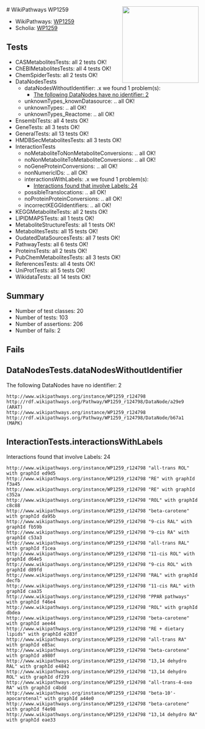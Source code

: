 <img style="float: right; width: 200px" src="https://upload.wikimedia.org/wikipedia/commons/thumb/8/83/Wplogo_with_text_500.png/640px-Wplogo_with_text_500.png" />
# WikiPathways WP1259

* WikiPathways: [WP1259](https://new.wikipathways.org/pathways/WP1259)
* Scholia: [WP1259](https://scholia.toolforge.org/wikipathways/WP1259)
## Tests
* CASMetabolitesTests: all 2 tests OK!
* ChEBIMetabolitesTests: all 4 tests OK!
* ChemSpiderTests: all 2 tests OK!
* DataNodesTests
    * dataNodesWithoutIdentifier: .x we found 1 problem(s):
        * [The following DataNodes have no identifier: 2](#d2d32fa1)
    * unknownTypes_knownDatasource: .. all OK!
    * unknownTypes: .. all OK!
    * unknownTypes_Reactome: .. all OK!
* EnsemblTests: all 4 tests OK!
* GeneTests: all 3 tests OK!
* GeneralTests: all 13 tests OK!
* HMDBSecMetabolitesTests: all 3 tests OK!
* InteractionTests
    * noMetaboliteToNonMetaboliteConversions: .. all OK!
    * noNonMetaboliteToMetaboliteConversions: .. all OK!
    * noGeneProteinConversions: .. all OK!
    * nonNumericIDs: .. all OK!
    * interactionsWithLabels: .x we found 1 problem(s):
        * [Interactions found that involve Labels: 24](#fe97a8db)
    * possibleTranslocations: .. all OK!
    * noProteinProteinConversions: .. all OK!
    * incorrectKEGGIdentifiers: .. all OK!
* KEGGMetaboliteTests: all 2 tests OK!
* LIPIDMAPSTests: all 1 tests OK!
* MetaboliteStructureTests: all 1 tests OK!
* MetabolitesTests: all 15 tests OK!
* OudatedDataSourcesTests: all 7 tests OK!
* PathwayTests: all 6 tests OK!
* ProteinsTests: all 2 tests OK!
* PubChemMetabolitesTests: all 3 tests OK!
* ReferencesTests: all 4 tests OK!
* UniProtTests: all 5 tests OK!
* WikidataTests: all 14 tests OK!


## Summary

* Number of test classes: 20
* Number of tests: 103
* Number of assertions: 206
* Number of fails: 2

## Fails

<a name="d2d32fa1" />

## DataNodesTests.dataNodesWithoutIdentifier

The following DataNodes have no identifier: 2
```
http://www.wikipathways.org/instance/WP1259_r124798 http://rdf.wikipathways.org/Pathway/WP1259_r124798/DataNode/a29e9 (ARAT)
http://www.wikipathways.org/instance/WP1259_r124798 http://rdf.wikipathways.org/Pathway/WP1259_r124798/DataNode/b67a1 (MAPK)
```

<a name="fe97a8db" />

## InteractionTests.interactionsWithLabels

Interactions found that involve Labels: 24
```
http://www.wikipathways.org/instance/WP1259_r124798 "all-trans ROL" with graphId ed9d5
http://www.wikipathways.org/instance/WP1259_r124798 "RE" with graphId f3a45
http://www.wikipathways.org/instance/WP1259_r124798 "RE" with graphId c352a
http://www.wikipathways.org/instance/WP1259_r124798 "ROL" with graphId c8c88
http://www.wikipathways.org/instance/WP1259_r124798 "beta-carotene" with graphId da95b
http://www.wikipathways.org/instance/WP1259_r124798 "9-cis RAL" with graphId fb59b
http://www.wikipathways.org/instance/WP1259_r124798 "9-cis RA" with graphId c53a3
http://www.wikipathways.org/instance/WP1259_r124798 "all-trans RAL" with graphId f1cea
http://www.wikipathways.org/instance/WP1259_r124798 "11-cis ROL" with graphId d64e5
http://www.wikipathways.org/instance/WP1259_r124798 "9-cis ROL" with graphId d89fd
http://www.wikipathways.org/instance/WP1259_r124798 "RAL" with graphId decfb
http://www.wikipathways.org/instance/WP1259_r124798 "11-cis RAL" with graphId caa35
http://www.wikipathways.org/instance/WP1259_r124798 "PPAR pathways" with graphId f46e4
http://www.wikipathways.org/instance/WP1259_r124798 "ROL" with graphId dbdea
http://www.wikipathways.org/instance/WP1259_r124798 "beta-carotene" with graphId aee44
http://www.wikipathways.org/instance/WP1259_r124798 "RE + dietary lipids" with graphId e283f
http://www.wikipathways.org/instance/WP1259_r124798 "all-trans RA" with graphId e85ac
http://www.wikipathways.org/instance/WP1259_r124798 "beta-carotene" with graphId a980f
http://www.wikipathways.org/instance/WP1259_r124798 "13,14 dehydro RAL" with graphId e4842
http://www.wikipathways.org/instance/WP1259_r124798 "13,14 dehydro ROL" with graphId df239
http://www.wikipathways.org/instance/WP1259_r124798 "all-trans-4-oxo RA" with graphId c4bdd
http://www.wikipathways.org/instance/WP1259_r124798 "beta-10'-apocarotenal" with graphId a44e0
http://www.wikipathways.org/instance/WP1259_r124798 "beta-carotene" with graphId f4e98
http://www.wikipathways.org/instance/WP1259_r124798 "13,14 dehydro RA" with graphId eae33
```

